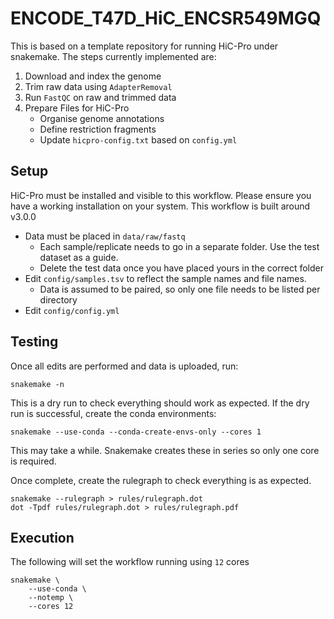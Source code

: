 # ENCODE_T47D_HiC_ENCSR549MGQ

This is based on a template repository for running HiC-Pro under snakemake.
The steps currently implemented are:

1. Download and index the genome
2. Trim raw data using `AdapterRemoval`
3. Run `FastQC` on raw and trimmed data
4. Prepare Files for HiC-Pro
    + Organise genome annotations 
    + Define restriction fragments 
    + Update `hicpro-config.txt` based on `config.yml`

## Setup

HiC-Pro must be installed and visible to this workflow.
Please ensure you have a working installation on your system.
This workflow is built around v3.0.0

- Data must be placed in `data/raw/fastq`
    + Each sample/replicate needs to go in a separate folder. Use the test dataset as a guide.
    + Delete the test data once you have placed yours in the correct folder
- Edit `config/samples.tsv` to reflect the sample names and file names. 
    + Data is assumed to be paired, so only one file needs to be listed per directory
- Edit `config/config.yml`

## Testing

Once all edits are performed and data is uploaded, run:

```
snakemake -n
``` 

This is a dry run to check everything should work as expected.
If the dry run is successful, create the conda environments:

```
snakemake --use-conda --conda-create-envs-only --cores 1
```

This may take a while.
Snakemake creates these in series so only one core is required.

Once complete, create the rulegraph to check everything is as expected.

```
snakemake --rulegraph > rules/rulegraph.dot
dot -Tpdf rules/rulegraph.dot > rules/rulegraph.pdf
```

## Execution

The following will set the workflow running using `12` cores

```
snakemake \
    --use-conda \
    --notemp \
    --cores 12
```
